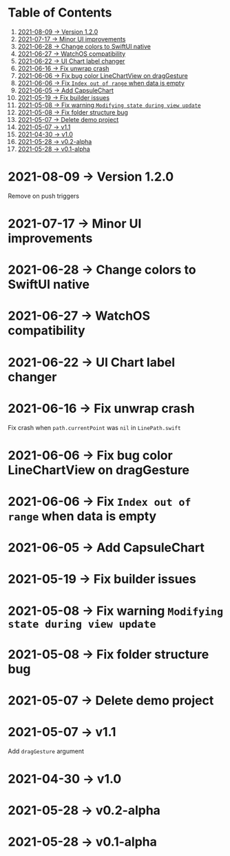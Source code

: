 
# Table of Contents

1.  [2021-08-09 -> Version 1.2.0](#orgdbd1c4f)
2.  [2021-07-17 -> Minor UI improvements](#org17d583f)
3.  [2021-06-28 -> Change colors to SwiftUI native](#orge71a9c9)
4.  [2021-06-27 -> WatchOS compatibility](#orgbc1f4da)
5.  [2021-06-22 -> UI Chart label changer](#org68756eb)
6.  [2021-06-16 -> Fix unwrap crash](#org460d505)
7.  [2021-06-06 -> Fix bug color LineChartView on dragGesture](#org17e1907)
8.  [2021-06-06 -> Fix `Index out of range` when data is empty](#org5ae752f)
9.  [2021-06-05 -> Add CapsuleChart](#org14a9a79)
10. [2021-05-19 -> Fix builder issues](#org4f37163)
11. [2021-05-08 -> Fix warning `Modifying state during view update`](#orgb3b26d6)
12. [2021-05-08 -> Fix folder structure bug](#orgc348d6d)
13. [2021-05-07 -> Delete demo project](#org1c3026a)
14. [2021-05-07 -> v1.1](#org079f167)
15. [2021-04-30 -> v1.0](#org1235ab7)
16. [2021-05-28 -> v0.2-alpha](#org9285a3b)
17. [2021-05-28 -> v0.1-alpha](#org6f2747e)


<a id="orgdbd1c4f"></a>

# 2021-08-09 -> Version 1.2.0

Remove on push triggers


<a id="org17d583f"></a>

# 2021-07-17 -> Minor UI improvements


<a id="orge71a9c9"></a>

# 2021-06-28 -> Change colors to SwiftUI native


<a id="orgbc1f4da"></a>

# 2021-06-27 -> WatchOS compatibility


<a id="org68756eb"></a>

# 2021-06-22 -> UI Chart label changer


<a id="org460d505"></a>

# 2021-06-16 -> Fix unwrap crash

Fix crash when `path.currentPoint` was `nil` in `LinePath.swift`


<a id="org17e1907"></a>

# 2021-06-06 -> Fix bug color LineChartView on dragGesture


<a id="org5ae752f"></a>

# 2021-06-06 -> Fix `Index out of range` when data is empty


<a id="org14a9a79"></a>

# 2021-06-05 -> Add CapsuleChart


<a id="org4f37163"></a>

# 2021-05-19 -> Fix builder issues


<a id="orgb3b26d6"></a>

# 2021-05-08 -> Fix warning `Modifying state during view update`


<a id="orgc348d6d"></a>

# 2021-05-08 -> Fix folder structure bug


<a id="org1c3026a"></a>

# 2021-05-07 -> Delete demo project


<a id="org079f167"></a>

# 2021-05-07 -> v1.1

Add `dragGesture` argument


<a id="org1235ab7"></a>

# 2021-04-30 -> v1.0


<a id="org9285a3b"></a>

# 2021-05-28 -> v0.2-alpha


<a id="org6f2747e"></a>

# 2021-05-28 -> v0.1-alpha

